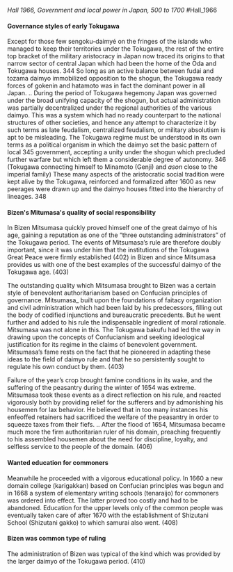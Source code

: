 *Hall 1966, Government and local power in Japan, 500 to 1700*
#Hall_1966 

#### Governance styles of early Tokugawa 


Except for those few sengoku-daimyé on the fringes of the islands who managed to keep their territories under the Tokugawa, the rest of the entire top bracket of the military aristocracy in Japan now traced its origins to that narrow sector of central Japan which had been the home of the Oda and Tokugawa houses. 344
So long as an active balance between fudai and tozama daimyo immobilized opposition to the shogun, the Tokugawa ready forces of gokenin and hatamoto was in fact the dominant power in all Japan.
..
During the period of Tokugawa hegemony Japan was governed under the broad unifying capacity of the shogun, but actual administration was partially decentralized under the regional authorities of the various daimyo. This was a system which had no ready counterpart to the national structures of other societies, and hence any attempt to characterize it by such terms as late feudalism, centralized feudalism, or military absolutism is apt to be misleading. The Tokugawa regime must be understood in its own terms as a political organism in which the daimyo set the basic pattern of local 345
government, accepting a unity under the shogun which precluded further warfare but which left them a considerable degree of autonomy. 346
(Tokugawa connecting himself to Minamoto (Genji) and *ason* close to the imperial family) These many aspects of the aristocratic social tradition were kept alive by the Tokugawa, reinforced and formalized after 1600 as new peerages were drawn up and the daimyo houses fitted into the hierarchy of lineages. 348




#### Bizen's Mitumasa's quality of social responsibility
In Bizen Mitsumasa quickly proved himself one of the great daimyo of his age, gaining a reputation as one of the “three outstanding administrators” of the Tokugawa period. The events of Mitsumasa’s rule are therefore doubly important, since it was under him that the institutions of the Tokugawa Great Peace were firmly established (402)
in Bizen and since Mitsumasa provides us with one of the best examples of the successful daimyo of the Tokugawa age. (403)

The outstanding quality which Mitsumasa brought to Bizen was a certain style of benevolent authoritarianism based on Confucian principles of governance. Mitsumasa_ built upon the foundations of faitacy organization and civil administration which had been laid by his predecessors, filling out the body of codified injunctions and bureaucratic precedents. But he went further and added to his rule the indispensable ingredient of moral rationale. Mitsumasa was not alone in this. The Tokugawa bakufu had led the way in drawing upon the concepts of Confucianism and seeking ideological justification for its regime in the claims of benevolent government. Mitsumasa’s fame rests on the fact that he pioneered in adapting these ideas to the field of daimyo rule and that he so persistently sought to regulate his own conduct by them. (403)

Failure of the year’s crop brought famine conditions in its wake, and the suffering of the peasantry during the winter of 1654 was extreme. Mitsumasa took these events as a direct reflection on his rule, and reacted vigorously both by providing relief for the sufferers and by admonishing his housemen for lax behavior. He believed that in too many instances his enfeoffed retainers had sacrificed the welfare of the peasantry in order to squeeze taxes from their fiefs. ..
After the flood of 1654, Mitsumasa became much more the firm authoritarian ruler of his domain, preaching frequently to his assembled housemen about the need for discipline, loyalty, and selfless service to the people of the domain. (406)

#### Wanted education for commoners
Meanwhile he proceeded with a vigorous educational policy. In 1660 a new domain college (karigakkan) based on Confucian principles was begun and in 1668 a system of elementary writing schools (tenaraijo) for commoners was ordered into effect. The latter proved too costly and had to be abandoned. Education for the upper levels only of the common people was eventually taken care of after 1670 with the establishment of Shizutani School (Shizutani gakko) to which samurai also went.  (408)

#### Bizen was common type of ruling
The administration of Bizen was typical of the kind which was provided by the larger daimyo of the Tokugawa period. (410)
